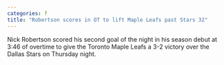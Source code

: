 ```yaml
---
categories: f
title: "Robertson scores in OT to lift Maple Leafs past Stars 32"
---
```

Nick Robertson scored his second goal of the night in his season debut at 3:46 of overtime to give the Toronto Maple Leafs a 3-2 victory over the Dallas Stars on Thursday night.